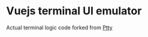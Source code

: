 # Vuejs terminal UI emulator

Actual terminal logic code forked from [Ptty](https://github.com/pachanka/Ptty)